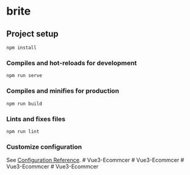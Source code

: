 # brite

## Project setup
```
npm install
```

### Compiles and hot-reloads for development
```
npm run serve
```

### Compiles and minifies for production
```
npm run build
```

### Lints and fixes files
```
npm run lint
```

### Customize configuration
See [Configuration Reference](https://cli.vuejs.org/config/).
#   V u e 3 - E c o m m c e r  
 #   V u e 3 - E c o m m c e r  
 #   V u e 3 - E c o m m c e r  
 #   V u e 3 - E c o m m c e r  
 